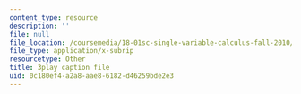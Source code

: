 ```yaml
---
content_type: resource
description: ''
file: null
file_location: /coursemedia/18-01sc-single-variable-calculus-fall-2010/0c180ef4a2a8aae86182d46259bde2e3_aWV4khIBvCM.srt
file_type: application/x-subrip
resourcetype: Other
title: 3play caption file
uid: 0c180ef4-a2a8-aae8-6182-d46259bde2e3
---
```

